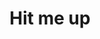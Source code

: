 ---
title: Hit me up
hide_title: false
sections:
  - section_id: contact-form
    type: section_form
    content: >
      Interested in something?  Want to chat? I'd love to hear from you.

      If you want to book me for speaking, [go here](/book_speaking).
    form_id: contactForm
    form_action: /api/contactform
    form_fields:
      - input_type: text
        name: You
        is_required: true
        default_value: Name
      - input_type: email
        name: email
        default_value: Your email
        is_required: true
      - input_type: textarea
        name: message
        default_value: Your message
      - input_type: CheckBox
        name: newsletter_consent
        display: none
        appearance: none
    submit_label: Send
seo:
  title: Contact
  description: This is the contact page
  extra:
    - name: 'og:type'
      value: website
      keyName: property
    - name: 'og:title'
      value: Contact
      keyName: property
    - name: 'og:description'
      value: This is the contact page
      keyName: property
    - name: 'twitter:card'
      value: summary
    - name: 'twitter:title'
      value: Contact
    - name: 'twitter:description'
      value: This is the contact page
layout: advanced
---